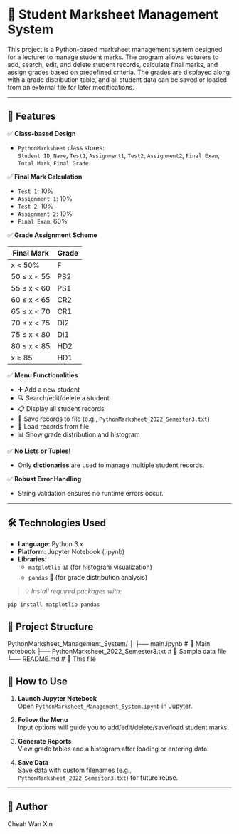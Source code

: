 # 📘 Student Marksheet Management System

This project is a Python-based marksheet management system designed for a lecturer to manage student marks. The program allows lecturers to add, search, edit, and delete student records, calculate final marks, and assign grades based on predefined criteria. The grades are displayed along with a grade distribution table, and all student data can be saved or loaded from an external file for later modifications.

---

## 🧩 Features

✅ **Class-based Design**  
- `PythonMarksheet` class stores:  
  `Student ID`, `Name`, `Test1`, `Assignment1`, `Test2`, `Assignment2`, `Final Exam`, `Total Mark`, `Final Grade`.

✅ **Final Mark Calculation**  
- `Test 1`: 10%  
- `Assignment 1`: 10%  
- `Test 2`: 10%  
- `Assignment 2`: 10%  
- `Final Exam`: 60%

✅ **Grade Assignment Scheme**

| Final Mark | Grade |
|------------|--------|
| x < 50%    | F      |
| 50 ≤ x < 55 | PS2   |
| 55 ≤ x < 60 | PS1   |
| 60 ≤ x < 65 | CR2   |
| 65 ≤ x < 70 | CR1   |
| 70 ≤ x < 75 | DI2   |
| 75 ≤ x < 80 | DI1   |
| 80 ≤ x < 85 | HD2   |
| x ≥ 85     | HD1    |

✅ **Menu Functionalities**
- ➕ Add a new student
- 🔍 Search/edit/delete a student
- 📋 Display all student records
- 💾 Save records to file (e.g., `PythonMarksheet_2022_Semester3.txt`)
- 📂 Load records from file
- 📊 Show grade distribution and histogram

✅ **No Lists or Tuples!**  
- Only **dictionaries** are used to manage multiple student records.

✅ **Robust Error Handling**
- String validation ensures no runtime errors occur.

---

## 🛠️ Technologies Used

- **Language**: Python 3.x  
- **Platform**: Jupyter Notebook (.ipynb)  
- **Libraries**:  
  - `matplotlib` 📊 (for histogram visualization)  
  - `pandas` 🐼 (for grade distribution analysis)

> 💡 *Install required packages with:*
```bash
pip install matplotlib pandas
```

## 📂 Project Structure
PythonMarksheet_Management_System/
│
├── main.ipynb                               # 📓 Main notebook
├── PythonMarksheet_2022_Semester3.txt       # 📄 Sample data file
└── README.md                                # 📝 This file

## 🚀 How to Use

1. **Launch Jupyter Notebook**  
   Open `PythonMarksheet_Management_System.ipynb` in Jupyter.

2. **Follow the Menu**  
   Input options will guide you to add/edit/delete/save/load student marks.

3. **Generate Reports**  
   View grade tables and a histogram after loading or entering data.

4. **Save Data**  
   Save data with custom filenames (e.g., `PythonMarksheet_2022_Semester3.txt`) for future reuse.

---

## 👤 Author
Cheah Wan Xin



